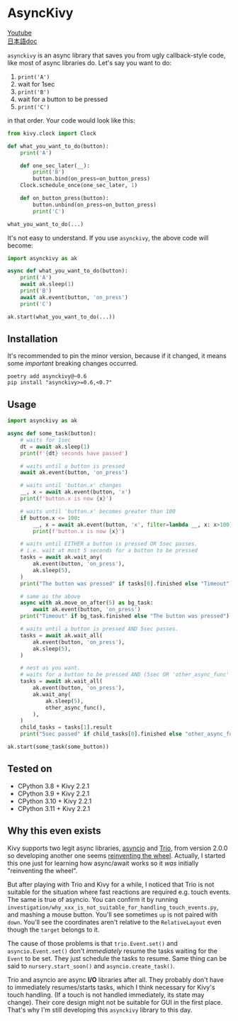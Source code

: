 # AsyncKivy

[Youtube](https://www.youtube.com/playlist?list=PLNdhqAjzeEGjTpmvNck4Uykps8s9LmRTJ)  
[日本語doc](README_jp.md)  

`asynckivy` is an async library that saves you from ugly callback-style code,
like most of async libraries do.
Let's say you want to do:

1. `print('A')`
1. wait for 1sec
1. `print('B')`
1. wait for a button to be pressed
1. `print('C')`

in that order.
Your code would look like this:

```python
from kivy.clock import Clock

def what_you_want_to_do(button):
    print('A')

    def one_sec_later(__):
        print('B')
        button.bind(on_press=on_button_press)
    Clock.schedule_once(one_sec_later, 1)

    def on_button_press(button):
        button.unbind(on_press=on_button_press)
        print('C')

what_you_want_to_do(...)
```

It's not easy to understand.
If you use `asynckivy`, the above code will become:

```python
import asynckivy as ak

async def what_you_want_to_do(button):
    print('A')
    await ak.sleep(1)
    print('B')
    await ak.event(button, 'on_press')
    print('C')

ak.start(what_you_want_to_do(...))
```

## Installation

It's recommended to pin the minor version, because if it changed, it means some *important* breaking changes occurred.

```text
poetry add asynckivy@~0.6
pip install "asynckivy>=0.6,<0.7"
```

## Usage

```python
import asynckivy as ak

async def some_task(button):
    # waits for 1sec
    dt = await ak.sleep(1)
    print(f'{dt} seconds have passed')

    # waits until a button is pressed
    await ak.event(button, 'on_press')

    # waits until 'button.x' changes
    __, x = await ak.event(button, 'x')
    print(f'button.x is now {x}')

    # waits until 'button.x' becomes greater than 100
    if button.x <= 100:
        __, x = await ak.event(button, 'x', filter=lambda __, x: x>100)
        print(f'button.x is now {x}')

    # waits until EITHER a button is pressed OR 5sec passes.
    # i.e. wait at most 5 seconds for a button to be pressed
    tasks = await ak.wait_any(
        ak.event(button, 'on_press'),
        ak.sleep(5),
    )
    print("The button was pressed" if tasks[0].finished else "Timeout")

    # same as the above
    async with ak.move_on_after(5) as bg_task:
        await ak.event(button, 'on_press')
    print("Timeout" if bg_task.finished else "The button was pressed")

    # waits until a button is pressed AND 5sec passes.
    tasks = await ak.wait_all(
        ak.event(button, 'on_press'),
        ak.sleep(5),
    )

    # nest as you want.
    # waits for a button to be pressed AND (5sec OR 'other_async_func' to complete)
    tasks = await ak.wait_all(
        ak.event(button, 'on_press'),
        ak.wait_any(
            ak.sleep(5),
            other_async_func(),
        ),
    )
    child_tasks = tasks[1].result
    print("5sec passed" if child_tasks[0].finished else "other_async_func has completed")

ak.start(some_task(some_button))
```

## Tested on

- CPython 3.8 + Kivy 2.2.1
- CPython 3.9 + Kivy 2.2.1
- CPython 3.10 + Kivy 2.2.1
- CPython 3.11 + Kivy 2.2.1

## Why this even exists

Kivy supports two legit async libraries, [asyncio][asyncio] and [Trio][trio], from version 2.0.0 so developing another one seems [reinventing the wheel][reinventing].
Actually, I started this one just for learning how async/await works so it *was* initially "reinventing the wheel".

But after playing with Trio and Kivy for a while, I noticed that Trio is not suitable for the situation where fast reactions are required e.g. touch events.
The same is true of asyncio.
You can confirm it by running `investigation/why_xxx_is_not_suitable_for_handling_touch_events.py`, and mashing a mouse button.
You'll see sometimes `up` is not paired with `down`.
You'll see the coordinates aren't relative to the `RelativeLayout` even though the `target` belongs to it.

The cause of those problems is that `trio.Event.set()` and `asyncio.Event.set()` don't *immediately* resume the tasks waiting for the `Event` to be set. They just schedule the tasks to resume.
Same thing can be said to `nursery.start_soon()` and `asyncio.create_task()`.

Trio and asyncio are async **I/O** libraries after all.
They probably don't have to immediately resumes/starts tasks, which I think necessary for Kivy's touch handling.
(If a touch is not handled immediately, its state may change).
Their core design might not be suitable for GUI in the first place.
That's why I'm still developing this `asynckivy` library to this day.

[asyncio]:https://docs.python.org/3/library/asyncio.html
[trio]:https://trio.readthedocs.io/en/stable/
[reinventing]:https://en.wikipedia.org/wiki/Reinventing_the_wheel
